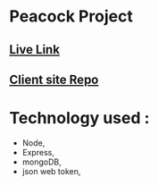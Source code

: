 # Peacock Project

## [Live Link](https://peacock-project.netlify.app/)

## [Client site Repo](https://github.com/masumbillah360/peacockProject)

# Technology used :

- Node,
- Express,
- mongoDB,
- json web token,
